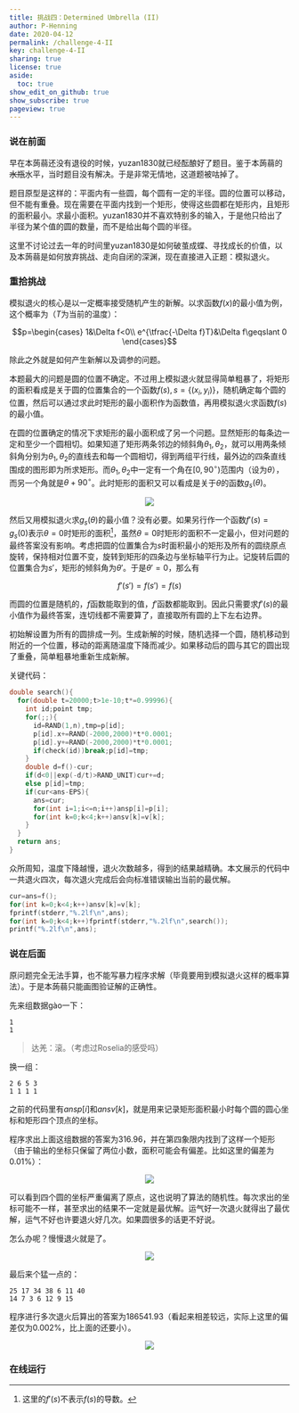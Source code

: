 ```yaml
---
title: 挑战四：Determined Umbrella (II)
author: P-Henning
date: 2020-04-12
permalink: /challenge-4-II
key: challenge-4-II
sharing: true
license: true
aside:
  toc: true
show_edit_on_github: true
show_subscribe: true
pageview: true
---
```


### 说在前面

早在本蒟蒻还没有退役的时候，yuzan1830就已经酝酿好了题目。鉴于本蒟蒻的~~水瓶~~水平，当时题目没有解决。于是非常无情地，这道题被咕掉了。

题目原型是这样的：平面内有一些圆，每个圆有一定的半径。圆的位置可以移动，但不能有重叠。现在需要在平面内找到一个矩形，使得这些圆都在矩形内，且矩形的面积最小。求最小面积。yuzan1830并不喜欢特别多的输入，于是他只给出了半径为某个值的圆的数量，而不是给出每个圆的半径。

这里不讨论过去一年的时间里yuzan1830是如何破茧成蝶、寻找成长的价值，以及本蒟蒻是如何放弃挑战、走向自闭的深渊，现在直接进入正题：模拟退火。

### 重拾挑战

模拟退火的核心是以一定概率接受随机产生的新解。以求函数$f(x)$的最小值为例，这个概率为（$T$为当前的温度）：

$$p=\begin{cases}
1&\Delta f<0\\
e^{\tfrac{-\Delta f}T}&\Delta f\geqslant 0
\end{cases}$$

除此之外就是如何产生新解以及调参的问题。

本题最大的问题是圆的位置不确定。不过用上模拟退火就显得简单粗暴了，将矩形的面积看成是关于圆的位置集合的一个函数$f(s),s=\lbrace(x_i,y_i)\rbrace$，随机确定每个圆的位置，然后可以通过求此时矩形的最小面积作为函数值，再用模拟退火求函数$f(s)$的最小值。

在圆的位置确定的情况下求矩形的最小面积成了另一个问题。显然矩形的每条边一定和至少一个圆相切。如果知道了矩形两条邻边的倾斜角$\theta_1,\theta_2$，就可以用两条倾斜角分别为$\theta_1,\theta_2$的直线去和每一个圆相切，得到两组平行线，最外边的四条直线围成的图形即为所求矩形。而$\theta_1,\theta_2$中一定有一个角在$[0,90^{\circ})$范围内（设为$\theta$），而另一个角就是$\theta+90^{\circ}$。此时矩形的面积又可以看成是关于$\theta$的函数$g_s(\theta)$。

<div align="center"><img src="https://s1.ax1x.com/2020/04/11/GHO93D.png"></div>

然后又用模拟退火求$g_s(\theta)$的最小值？没有必要。如果另行作一个函数$f'(s)=g_s(0)$表示$\theta=0$时矩形的面积[^func]，虽然$\theta=0$时矩形的面积不一定最小，但对问题的最终答案没有影响。考虑把圆的位置集合为$s$时面积最小的矩形及所有的圆绕原点旋转，保持相对位置不变，旋转到矩形的四条边与坐标轴平行为止。记旋转后圆的位置集合为$s'$，矩形的倾斜角为$\theta'$。于是$\theta'=0$，那么有

$$f'(s')=f(s')=f(s)$$

而圆的位置是随机的，$f$函数能取到的值，$f'$函数都能取到。因此只需要求$f'(s)$的最小值作为最终答案，连切线都不需要算了，直接取所有圆的上下左右边界。

初始解设置为所有的圆排成一列。生成新解的时候，随机选择一个圆，随机移动到附近的一个位置，移动的距离随温度下降而减少。如果移动后的圆与其它的圆出现了重叠，简单粗暴地重新生成新解。

关键代码：

```cpp
double search(){
  for(double t=20000;t>1e-10;t*=0.99996){
    int id;point tmp;
    for(;;){
      id=RAND(1,n),tmp=p[id];
      p[id].x+=RAND(-2000,2000)*t*0.0001;
      p[id].y+=RAND(-2000,2000)*t*0.0001;
      if(check(id))break;p[id]=tmp;
    }
    double d=f()-cur;
    if(d<0||exp(-d/t)>RAND_UNIT)cur+=d;
    else p[id]=tmp;
    if(cur<ans-EPS){
      ans=cur;
      for(int i=1;i<=n;i++)ansp[i]=p[i];
      for(int k=0;k<4;k++)ansv[k]=v[k];
    }
  }
  return ans;
}
```

众所周知，温度下降越慢，退火次数越多，得到的结果越精确。本文展示的代码中一共退火四次，每次退火完成后会向标准错误输出当前的最优解。

```cpp
cur=ans=f();
for(int k=0;k<4;k++)ansv[k]=v[k];
fprintf(stderr,"%.2lf\n",ans);
for(int k=0;k<4;k++)fprintf(stderr,"%.2lf\n",search());
printf("%.2lf\n",ans);
```

### 说在后面

原问题完全无法手算，也不能写暴力程序求解（毕竟要用到模拟退火这样的概率算法）。于是本蒟蒻只能画图验证解的正确性。

先来组数据gào一下：

    1
    1

> 达羌：滚。（考虑过Roselia的感受吗）

换一组：

    2 6 5 3
    1 1 1 1

之前的代码里有$ansp[i]$和$ansv[k]$，就是用来记录矩形面积最小时每个圆的圆心坐标和矩形四个顶点的坐标。

程序求出上面这组数据的答案为$316.96$，并在第四象限内找到了这样一个矩形（由于输出的坐标只保留了两位小数，面积可能会有偏差。比如这里的偏差为$0.01\%$）：

<div align="center"><img src="https://s1.ax1x.com/2020/04/12/GL7EBn.png"></div>

可以看到四个圆的坐标严重偏离了原点，这也说明了算法的随机性。每次求出的坐标可能不一样，甚至求出的结果不一定就是最优解。运气好一次退火就得出了最优解，运气不好也许要退火好几次。如果圆很多的话更不好说。

怎么办呢？慢慢退火就是了。

<div align="center"><img src="https://s1.ax1x.com/2020/04/12/GLqd3T.jpg"></div>

最后来个猛一点的：

    25 17 34 38 6 11 40
    14 7 3 6 12 9 15

程序进行多次退火后算出的答案为$186541.93$（看起来相差较远，实际上这里的偏差仅为$0.002\%$，比上面的还要小）。

<div align="center"><img src="https://s1.ax1x.com/2020/04/12/GLoYrR.png"></div>

### 在线运行

<div data-pym-src="https://www.jdoodle.com/embed/v0/1Zgl"></div>

<script src="https://www.jdoodle.com/assets/jdoodle-pym.min.js" type="text/javascript"></script>

[^func]: 这里的$f'(s)$不表示$f(s)$的导数。
